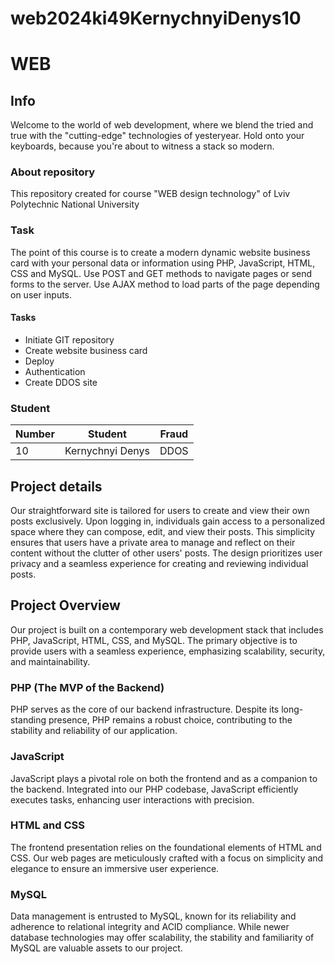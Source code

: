 # web2024ki49KernychnyiDenys10
# WEB

## Info
Welcome to the world of web development, where we blend the tried and true with the "cutting-edge" technologies of yesteryear. Hold onto your keyboards, because you're about to witness a stack so modern.

### About repository
This repository created for course "WEB design technology" of Lviv Polytechnic National University

### Task
The point of this course is to create a modern dynamic website business card with your personal data or information using PHP, JavaScript, HTML, CSS and MySQL. Use POST and GET methods to navigate pages or send forms to the server. Use AJAX method to load parts of the page depending on user inputs.

#### Tasks
- Initiate GIT repository
- Create website business card
- Deploy 
- Authentication
- Create DDOS site

### Student
| Number | Student | Fraud |
| ------ | ------- | ----- |
| 10 | Kernychnyi Denys | DDOS |

## Project details
Our straightforward site is tailored for users to create and view their own posts exclusively. Upon logging in, individuals gain access to a personalized space where they can compose, edit, and view their posts. This simplicity ensures that users have a private area to manage and reflect on their content without the clutter of other users' posts. The design prioritizes user privacy and a seamless experience for creating and reviewing individual posts.

## Project Overview
Our project is built on a contemporary web development stack that includes PHP, JavaScript, HTML, CSS, and MySQL. The primary objective is to provide users with a seamless experience, emphasizing scalability, security, and maintainability.

### PHP (The MVP of the Backend)
PHP serves as the core of our backend infrastructure. Despite its long-standing presence, PHP remains a robust choice, contributing to the stability and reliability of our application.

### JavaScript
JavaScript plays a pivotal role on both the frontend and as a companion to the backend. Integrated into our PHP codebase, JavaScript efficiently executes tasks, enhancing user interactions with precision.

### HTML and CSS
The frontend presentation relies on the foundational elements of HTML and CSS. Our web pages are meticulously crafted with a focus on simplicity and elegance to ensure an immersive user experience.

### MySQL
Data management is entrusted to MySQL, known for its reliability and adherence to relational integrity and ACID compliance. While newer database technologies may offer scalability, the stability and familiarity of MySQL are valuable assets to our project.
